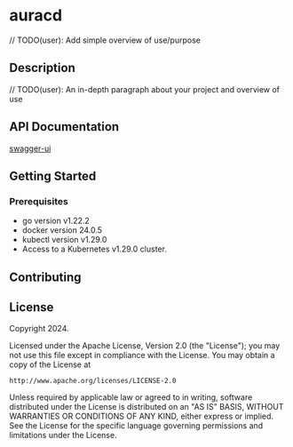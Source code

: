 # auracd
// TODO(user): Add simple overview of use/purpose

## Description
// TODO(user): An in-depth paragraph about your project and overview of use

## API Documentation

[swagger-ui](https://petstore.swagger.io/?url=https://raw.githubusercontent.com/aura-cd/auracd/master/docs/apidocs.swagger.json)
## Getting Started

### Prerequisites
- go version v1.22.2
- docker version 24.0.5
- kubectl version v1.29.0
- Access to a Kubernetes v1.29.0 cluster.

## Contributing
 <!-- TODO(user): Add detailed information on how you would like others to contribute to this project -->


## License

Copyright 2024.

Licensed under the Apache License, Version 2.0 (the "License");
you may not use this file except in compliance with the License.
You may obtain a copy of the License at

    http://www.apache.org/licenses/LICENSE-2.0

Unless required by applicable law or agreed to in writing, software
distributed under the License is distributed on an "AS IS" BASIS,
WITHOUT WARRANTIES OR CONDITIONS OF ANY KIND, either express or implied.
See the License for the specific language governing permissions and
limitations under the License.

